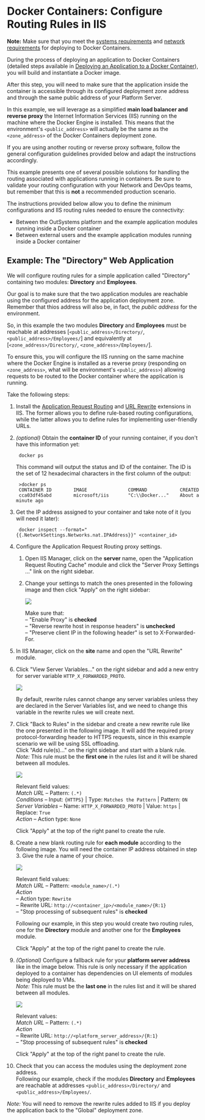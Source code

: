 # Docker Containers: Configure Routing Rules in IIS

<div class="info" markdown="1">

**Note:** Make sure that you meet the [systems requirements](<https://success.outsystems.com/Support/Archive/11/OutSystems_Platform_system_requirements#Docker_Containers>) and [network requirements](<https://success.outsystems.com/Support/Archive/11/OutSystems_network_requirements#Containers_considerations>) for deploying to Docker Containers.

</div>

During the process of deploying an application to Docker Containers (detailed steps available in [Deploying an Application to a Docker Container](<https://success.outsystems.com/Documentation/11/Managing_the_Applications_Lifecycle/Deploying_to_Containers/Running_Your_Application_in_a_Container/Deploying_an_Application_to_a_Docker_Container>)), you will build and instantiate a Docker image. 

After this step, you will need to make sure that the application inside the container is accessible through its configured deployment zone address and through the same public address of your Platform Server. 

<div class="info" markdown="1">

In this example, we will leverage as a simplified **main load balancer and reverse proxy** the Internet Information Services (IIS) running on the machine where the Docker Engine is installed. This means that the environment's `<public_address>` will actually be the same as the `<zone_address>` of the Docker Containers deployment zone.

If you are using another routing or reverse proxy software, follow the general configuration guidelines provided below and adapt the instructions accordingly.

This example presents one of several possible solutions for handling the routing associated with applications running in containers. Be sure to validate your routing configuration with your Network and DevOps teams, but remember that this is **not** a recommended production scenario.

</div>

The instructions provided below allow you to define the minimum configurations and IIS routing rules needed to ensure the connectivity:

* Between the OutSystems platform and the example application modules running inside a Docker container
* Between external users and the example application modules running inside a Docker container

## Example: The "Directory" Web Application

We will configure routing rules for a simple application called "Directory" containing two modules: **Directory** and **Employees**. 

Our goal is to make sure that the two application modules are reachable using the configured address for the application deployment zone. Remember that thios address will also be, in fact, the _public address_ for the environment.

So, in this example the two modules **Directory** and **Employees** must be reachable at addresses  [`<public_address>/Directory/`, `<public_address>/Employees/`] and equivalently at
[`<zone_address>/Directory/`, `<zone_address>/Employees/`].

To ensure this, you will configure the IIS running on the same machine where the Docker Engine is installed as a reverse proxy (responding on `<zone_address>`, what will be environment's `<public_address>`) allowing requests to be routed to the Docker container where the application is running.

Take the following steps:

1. Install the [Application Request Routing](https://www.iis.net/downloads/microsoft/application-request-routing) and [URL Rewrite](<https://www.iis.net/downloads/microsoft/url-rewrite>) extensions in IIS. The former allows you to define rule-based routing configurations, while the latter allows you to define rules for implementing user-friendly URLs.

1. _(optional)_ Obtain the **container ID** of your running container, if you don't have this information yet:

        docker ps

    This command will output the status and ID of the container. The ID is the set of 12 hexadecimal characters in the first column of the output:

        >docker ps
        CONTAINER ID        IMAGE               COMMAND            CREATED        
        cca03df45abd        microsoft/iis       "C:\\Docker..."    About a minute ago

1. Get the IP address assigned to your container and take note of it (you will need it later):

        docker inspect --format="{{.NetworkSettings.Networks.nat.IPAddress}}" <container_id>

1. Configure the Application Request Routing proxy settings. 

    1. Open IIS Manager, click on the **server** name, open the "Application Request Routing Cache" module and click the "Server Proxy Settings ..." link on the right sidebar. 

    1. Change your settings to match the ones presented in the following image and then click "Apply" on the right sidebar:

        ![](images/iis-enable-proxy.png)

        Make sure that:  
        – "Enable Proxy" is **checked**  
        – "Reverse rewrite host in response headers" is **unchecked**  
        – "Preserve client IP in the following header" is set to X-Forwarded-For.

1. In IIS Manager, click on the **site** name and open the "URL Rewrite" module.

1. Click "View Server Variables..." on the right sidebar and add a new entry for server variable `HTTP_X_FORWARDED_PROTO`.

    ![](images/iis-server-variables.png)

    By default, rewrite rules cannot change any server variables unless they are declared in the Server Variables list, and we need to change this variable in the rewrite rules we will create next.  

1. Click "Back to Rules" in the sidebar and create a new rewrite rule like the one presented in the following image. It will add the required proxy protocol-forwarding header to HTTPS requests, since in this example scenario we will be using SSL offloading.  
Click "Add rule(s)..." on the right sidebar and start with a blank rule.  
*Note:* This rule must be the **first one** in the rules list and it will be shared between all modules.

    ![](images/iis-add-header.png)

    Relevant field values:  
*Match URL* – Pattern: `(.*)`  
*Conditions* – Input: `{HTTPS}` | Type: `Matches the Pattern` | Pattern: `ON`  
*Server Variables* – Name: `HTTP_X_FORWARDED_PROTO` | Value: `https` | Replace: `True`  
*Action* – Action type: `None`

    Click "Apply" at the top of the right panel to create the rule.

1. Create a new blank routing rule for **each module** according to the following image. You will need the container IP address obtained in step 3. Give the rule a name of your choice.

    ![](images/iis-docker-module-rule.png)

    Relevant field values:  
*Match URL* – Pattern: `<module_name>/(.*)`  
*Action*  
– Action type: `Rewrite`  
– Rewrite URL: `http://<container_ip>/<module_name>/{R:1}`  
– "Stop processing of subsequent rules" is **checked**

    Following our example, in this step you would create two routing rules, one for the **Directory** module and another one for the **Employees** module. 

    Click "Apply" at the top of the right panel to create the rule.

1. _(Optional)_ Configure a fallback rule for your **platform server address** like in the image below. This rule is only necessary if the application deployed to a container has dependencies on UI elements of modules being deployed to VMs.  
_Note:_ This rule must be the **last one** in the rules list and it will be shared between all modules.

    ![](images/iis-docker-fallback-rule.png)

    Relevant values:  
*Match URL* – Pattern: `(.*)`  
*Action*  
– Rewrite URL: `http://<platform_server_address>/{R:1}`  
– "Stop processing of subsequent rules" is **checked**

    Click "Apply" at the top of the right panel to create the rule.
    
1. Check that you can access the modules using the deployment zone address.  
Following our example, check if the modules **Directory** and **Employees** are reachable at addresses `<public_address>/Directory/` and `<public_address>/Employees/`.

_Note:_ You will need to remove the rewrite rules added to IIS if you deploy the application back to the "Global" deployment zone.
